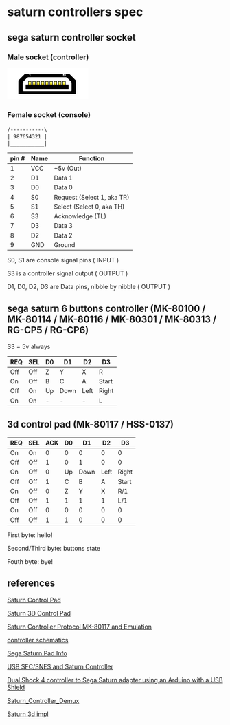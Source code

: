 # saturn controllers spec

## sega saturn controller socket

### Male socket (controller)

<img src="sega-saturn-controller-socket.gif" />

### Female socket (console)

```
/-----------\
| 987654321 |
|___________|
```

| pin # | Name | Function                    |
|-------|------| ----------------------------|
| 1     | VCC  | +5v (Out)                   |
| 2     | D1   | Data 1                      |
| 3     | D0   | Data 0                      |
| 4     | S0   | Request (Select 1, aka TR)  |
| 5     | S1   | Select (Select 0, aka TH)   |
| 6     | S3   | Acknowledge (TL)            |
| 7     | D3   | Data 3                      |
| 8     | D2   | Data 2                      |
| 9     | GND  | Ground                      |

S0, S1 are console signal pins ( INPUT )

S3 is a controller signal output ( OUTPUT )

D1, D0, D2, D3 are Data pins, nibble by nibble ( OUTPUT )

## sega saturn 6 buttons controller (MK-80100 / MK-80114 / MK-80116 / MK-80301 / MK-80313 / RG-CP5 / RG-CP6)

S3 = 5v always

| REQ | SEL | D0 | D1    | D2    | D3     |
|-----|-----|----|-------|-------|--------|
| Off | Off | Z  | Y     | X     | R      |
| On  | Off | B  | C     | A     | Start  |
| Off | On  | Up | Down  | Left  | Right  |
| On  | On  | -  |  -    |  -    | L      |

## 3d control pad (Mk-80117 / HSS-0137)

| REQ  | SEL | ACK | D0 | D1    | D2    | D3     |
|------|-----|-----|----|-------|-------|--------|
| On   | On  | 0   | 0  | 0     | 0     | 0      |
| Off  | Off | 1   | 0  | 1     | 0     | 0      |
| On   | Off | 0   | Up | Down  | Left  | Right  |
| Off  | Off | 1   | C  | B     | A     | Start  |
| On   | Off | 0   | Z  | Y     | X     | R/1    |
| Off  | Off | 1   | 1  | 1     | 1     | L/1    |
| On   | Off | 0   | 0  | 0     | 0     | 0      |
| Off  | Off | 1   | 1  | 0     | 0     | 0      |

First byte: hello!

Second/Third byte: buttons state

Fouth byte: bye!

## references

[Saturn Control Pad](https://segaretro.org/Control_Pad_\(Saturn\))

[Saturn 3D Control Pad](https://segaretro.org/3D_Control_Pad)

[Saturn Controller Protocol MK-80117 and Emulation](https://nfggames.com/forum2/index.php?topic=5055.0)

[controller schematics](https://gamesx.com/grafx/saturn.gif)

[Sega Saturn Pad Info](https://gamesx.com/controldata/saturn.htm)

[USB SFC/SNES and Saturn Controller](https://github.com/bkoropoff/sfcusb)

[Dual Shock 4 controller to Sega Saturn adapter using an Arduino with a USB Shield](https://github.com/garybethel/DS4toSaturn)

[Saturn_Controller_Demux](https://github.com/Arthrimus/Saturn_Controller_Demux/blob/master/saturn_controller_demux/saturn_controller_demux.ino)

[Saturn 3d impl](https://github.com/fluxcorenz/UPCB/blob/master/saturn3d.c)
